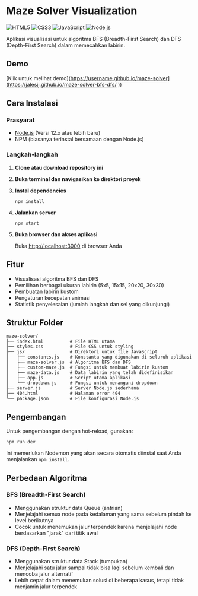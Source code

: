 # Maze Solver Visualization

![HTML5](https://img.shields.io/badge/HTML5-E34F26?style=for-the-badge&logo=html5&logoColor=white)
![CSS3](https://img.shields.io/badge/CSS3-1572B6?style=for-the-badge&logo=css3&logoColor=white)
![JavaScript](https://img.shields.io/badge/JavaScript-F7DF1E?style=for-the-badge&logo=javascript&logoColor=black)
![Node.js](https://img.shields.io/badge/Node.js-339933?style=for-the-badge&logo=nodedotjs&logoColor=white)

Aplikasi visualisasi untuk algoritma BFS (Breadth-First Search) dan DFS (Depth-First Search) dalam memecahkan labirin.

## Demo
[Klik untuk melihat demo](https://username.github.io/maze-solver](https://jalesjj.github.io/maze-solver-bfs-dfs/
))

## Cara Instalasi

### Prasyarat

- [Node.js](https://nodejs.org/) (Versi 12.x atau lebih baru)
- NPM (biasanya terinstal bersamaan dengan Node.js)

### Langkah-langkah

1. **Clone atau download repository ini**

2. **Buka terminal dan navigasikan ke direktori proyek**

3. **Instal dependencies**
   ```
   npm install
   ```

4. **Jalankan server**
   ```
   npm start
   ```

5. **Buka browser dan akses aplikasi**
   
   Buka [http://localhost:3000](http://localhost:3000) di browser Anda

## Fitur

- Visualisasi algoritma BFS dan DFS
- Pemilihan berbagai ukuran labirin (5x5, 15x15, 20x20, 30x30)
- Pembuatan labirin kustom
- Pengaturan kecepatan animasi
- Statistik penyelesaian (jumlah langkah dan sel yang dikunjungi)

## Struktur Folder

```
maze-solver/
├── index.html          # File HTML utama
├── styles.css          # File CSS untuk styling
├── js/                 # Direktori untuk file JavaScript
│   ├── constants.js    # Konstanta yang digunakan di seluruh aplikasi
│   ├── maze-solver.js  # Algoritma BFS dan DFS
│   ├── custom-maze.js  # Fungsi untuk membuat labirin kustom
│   ├── maze-data.js    # Data labirin yang telah didefinisikan
│   ├── app.js          # Script utama aplikasi
│   └── dropdown.js     # Fungsi untuk menangani dropdown
├── server.js           # Server Node.js sederhana
├── 404.html            # Halaman error 404
└── package.json        # File konfigurasi Node.js
```

## Pengembangan

Untuk pengembangan dengan hot-reload, gunakan:

```
npm run dev
```

Ini memerlukan Nodemon yang akan secara otomatis diinstal saat Anda menjalankan `npm install`.

## Perbedaan Algoritma

### BFS (Breadth-First Search)
- Menggunakan struktur data Queue (antrian)
- Menjelajahi semua node pada kedalaman yang sama sebelum pindah ke level berikutnya
- Cocok untuk menemukan jalur terpendek karena menjelajahi node berdasarkan "jarak" dari titik awal

### DFS (Depth-First Search)
- Menggunakan struktur data Stack (tumpukan)
- Menjelajahi satu jalur sampai tidak bisa lagi sebelum kembali dan mencoba jalur alternatif
- Lebih cepat dalam menemukan solusi di beberapa kasus, tetapi tidak menjamin jalur terpendek
